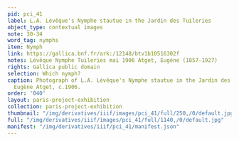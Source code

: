 ```yaml
---
pid: pci_41
label: L.A. Lévêque's Nymphe stautue in the Jardin des Tuileries
object_type: contextual images
note: 30-34
word_tag: nymphs
item: Nymph
link: https://gallica.bnf.fr/ark:/12148/btv1b10516302f
notes: Lévêque Nymphe Tuileries mai 1906 Atget, Eugène (1857-1927)
rights: Gallica public domain
selection: Which nymph?
caption: Photograph of L.A. Lévêque's Nymphe stautue in the Jardin des Tuileries by
  Eugène Atget, c.1906.
order: '040'
layout: paris-project-exhibition
collection: paris-project-exhibition
thumbnail: "/img/derivatives/iiif/images/pci_41/full/250,/0/default.jpg"
full: "/img/derivatives/iiif/images/pci_41/full/1140,/0/default.jpg"
manifest: "/img/derivatives/iiif/pci_41/manifest.json"
---
```

